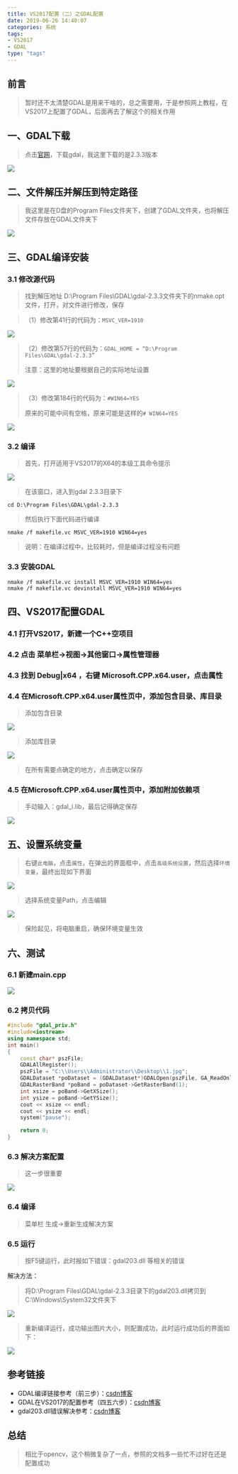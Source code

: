 ```yaml
---
title: VS2017配置（二）之GDAL配置
date: 2019-06-26 14:40:07
categories: 系统
tags: 
- VS2017
- GDAL
type: "tags"
---
```


## 前言

> 暂时还不太清楚GDAL是用来干啥的，总之需要用，于是参照网上教程，在VS2017上配置了GDAL，后面再去了解这个的相关作用

## 一、GDAL下载

> 点击[官网](https://trac.osgeo.org/gdal/wiki/DownloadSource)，下载gdal，我这里下载的是2.3.3版本

![](VS2017配置（二）之GDAL配置/gdal_download.png)

## 二、文件解压并解压到特定路径

> 我这里是在D盘的Program Files文件夹下，创建了GDAL文件夹，也将解压文件存放在GDAL文件夹下

![](VS2017配置（二）之GDAL配置/gdal_location.png)

## 三、GDAL编译安装

### 3.1 修改源代码

> 找到解压地址 D:\Program Files\GDAL\gdal-2.3.3文件夹下的nmake.opt文件，打开，对文件进行修改，保存

> （1）修改第41行的代码为：`MSVC_VER=1910`

![](VS2017配置（二）之GDAL配置/nmake_41.png)

> （2）修改第57行的代码为：`GDAL_HOME = “D:\Program Files\GDAL\gdal-2.3.3”`
>
> 注意：这里的地址要根据自己的实际地址设置

![](VS2017配置（二）之GDAL配置/nmake_57.png)

> （3）修改第184行的代码为：`#WIN64=YES`
>
> 原来的可能中间有空格，原来可能是这样的`# WIN64=YES`

![](VS2017配置（二）之GDAL配置/nmake_184.png)

### 3.2 编译

> 首先，打开适用于VS2017的X64的本级工具命令提示

![](VS2017配置（二）之GDAL配置/VS2017_x64.png)

> 在该窗口，进入到gdal 2.3.3目录下

```
cd D:\Program Files\GDAL\gdal-2.3.3
```

> 然后执行下面代码进行编译

```
nmake /f makefile.vc MSVC_VER=1910 WIN64=yes
```

> 说明：在编译过程中，比较耗时，但是编译过程没有问题

### 3.3 安装GDAL

```
nmake /f makefile.vc install MSVC_VER=1910 WIN64=yes
nmake /f makefile.vc devinstall MSVC_VER=1910 WIN64=yes
```

## 四、VS2017配置GDAL

### 4.1 打开VS2017，新建一个C++空项目

### 4.2 点击   菜单栏->视图->其他窗口->属性管理器

### 4.3 找到  Debug|x64 ，右键 Microsoft.CPP.x64.user，点击属性

### 4.4 在Microsoft.CPP.x64.user属性页中，添加包含目录、库目录

> 添加包含目录

![](VS2017配置（二）之GDAL配置/baohanmulu.png)

> 添加库目录

![](VS2017配置（二）之GDAL配置/kumulu.png)

> 在所有需要点确定的地方，点击确定以保存

### 4.5 在Microsoft.CPP.x64.user属性页中，添加附加依赖项

> 手动输入：gdal_i.lib，最后记得确定保存

![](VS2017配置（二）之GDAL配置/fujiaxiang.png)

## 五、设置系统变量

> 右键`此电脑`，点击`属性`，在弹出的界面框中，点击`高级系统设置`，然后选择`环境变量`，最终出现如下界面

![](VS2017配置（二）之GDAL配置/system_setup.png)

> 选择系统变量Path，点击编辑

![](VS2017配置（二）之GDAL配置/path_gdal.png)

> 保险起见，将电脑重启，确保环境变量生效

## 六、测试

### 6.1 新建main.cpp

![](VS2017配置（二）之GDAL配置/mian.png)

### 6.2 拷贝代码

```c++
#include "gdal_priv.h"
#include<iostream>  
using namespace std;
int main()
{
	const char* pszFile;
	GDALAllRegister();
	pszFile = "C:\\Users\\Administrator\\Desktop\\1.jpg";
	GDALDataset *poDataset = (GDALDataset*)GDALOpen(pszFile, GA_ReadOnly);
	GDALRasterBand *poBand = poDataset->GetRasterBand(1);
	int xsize = poBand->GetXSize();
	int ysize = poBand->GetYSize();
	cout << xsize << endl;
	cout << ysize << endl;
	system("pause");

	return 0;
}

```

### 6.3 解决方案配置

> 这一步很重要

![](VS2017配置（二）之GDAL配置/x64.png)

### 6.4  编译

> 菜单栏     生成->重新生成解决方案

### 6.5 运行

> 按F5键运行，此时报如下错误：gdal203.dll 等相关的错误

解决方法：

> 将D:\Program Files\GDAL\gdal-2.3.3目录下的gdal203.dll拷贝到C:\Windows\System32文件夹下

![](VS2017配置（二）之GDAL配置/gdal_203.png)

> 重新编译运行，成功输出图片大小，则配置成功，此时运行成功后的界面如下：

![](VS2017配置（二）之GDAL配置/result.png)

## 参考链接

- GDAL编译链接参考（前三步）：[csdn博客](https://blog.csdn.net/qq_29413829/article/details/84404677?tdsourcetag=s_pctim_aiomsg#1GDAL_2)
- GDAL在VS2017的配置参考（四五六步）：[csdn博客](https://blog.csdn.net/qq_32153213/article/details/81363588)
- gdal203.dll错误解决参考：[csdn博客](https://blog.csdn.net/Dragonzxc/article/details/80356883)

## 总结

> 相比于opencv，这个稍微复杂了一点，参照的文档多一些忙不过好在还是配置成功